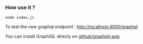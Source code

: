 
### How use it ?

```
node index.js
```

To test the new graphql endpoint : [http://localhost:4000/graphql](http://localhost:4000/graphql)

You can install GraphiQL direcly on [github/graphiql-app](https://github.com/skevy/graphiql-app/releases)


